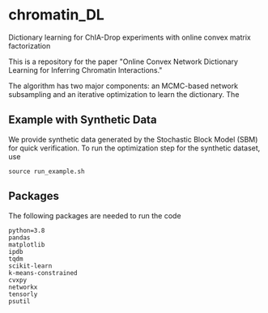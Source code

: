 # chromatin_DL
Dictionary learning for ChIA-Drop experiments with online convex matrix factorization

This is a repository for the paper "Online Convex Network Dictionary Learning for Inferring Chromatin Interactions."

The algorithm has two major components: an MCMC-based network subsampling and an iterative optimization to learn the dictionary. The 

## Example with Synthetic Data

 We provide synthetic data generated by the Stochastic Block Model (SBM) for quick verification. To run the optimization step for the synthetic dataset, use
```
source run_example.sh
```

## Packages
The following packages are needed to run the code
```
python=3.8
pandas
matplotlib
ipdb
tqdm
scikit-learn
k-means-constrained
cvxpy
networkx
tensorly
psutil
```
